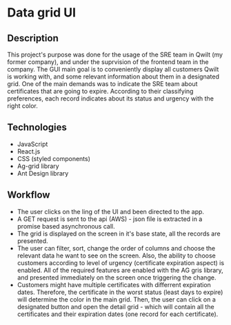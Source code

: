 # Data grid UI
 
 ## Description
 This project's purpose was done for the usage of the SRE team in Qwilt (my former company),
 and under the suprvision of the frontend team in the company.
 The GUI main goal is to conveniently display all customers Qwilt is working with,
 and some relevant information about them in a designated grid.
 One of the main demands was to indicate the SRE team about certificates that are going to expire.
 According to their classifying preferences,
 each record indicates about its status and urgency with the right color.
    
  ## Technologies
  * JavaScript
  * React.js
  * CSS (styled components)
  * Ag-grid library
  * Ant Design library
  
  ## Workflow
  - The user clicks on the ling of the UI and been directed to the app.
  - A GET request is sent to the api (AWS) - json file is extracted in a promise based asynchronous call.
  - The grid is displayed on the screen in  it's base state, all the records are presented.
  - The user can filter, sort, change the order of columns and choose the relevant data he want to see on the
    screen. Also, the ability to choose customers
    according to level of urgency (certificate expiration
    aspect) is enabled. All of the required features are
    enabled with the AG gris library, and presented
    immediately on the screen once triggering the change.
  - Customers might have multiple certificates with differrent expiration dates. Therefore, the certificate in the worst status (least days to expire) will determine the color in the main grid. Then, the user can click on a designated button and open the detail grid - which will contain all the certificates and their expiration dates (one record for each certificate).
    
    
  

